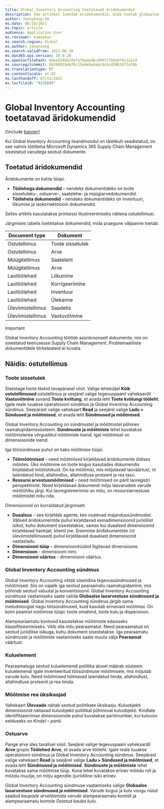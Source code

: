 ```yaml
---
title: Global Inventory Accounting toetatavad äridokumendid
description: See artikkel loendab äridokumendid, mida toetab globaalne laoarvestus. See annab üksikasjaliku näite ostutellimuste dokumentidest.
author: JennySong-SH
ms.date: 06/18/2021
ms.topic: article
audience: Application User
ms.reviewer: kamaybac
ms.search.region: Global
ms.author: yanansong
ms.search.validFrom: 2021-06-18
ms.dyn365.ops.version: 10.0.20
ms.openlocfilehash: 0dee558de2defa7baae4bc4097c750e974c12a14
ms.sourcegitcommit: 6b209919de39c15e0ebe4abc9cbcd30618f2af0b
ms.translationtype: MT
ms.contentlocale: et-EE
ms.lasthandoff: 07/11/2022
ms.locfileid: "9135685"
---
```

# <a name="business-documents-supported-by-global-inventory-accounting"></a>Global Inventory Accounting toetatavad äridokumendid

[!include [banner](../includes/banner.md)]

Kui Global Inventory Accounting lisandmoodul on täielikult seadistatud, on see valmis töötlema Microsoft Dynamics 365 Supply Chain Management sisestatud varudega seotud dokumente.

## <a name="supported-business-documents"></a>Toetatud äridokumendid

Äridokumente on kahte tüüpi.

- **Töölehega dokumendid** – nendeks dokumentideks on toote sissetuleku-, ostuarve-, saatelehe- ja müügiarvedokumendid.
- **Tööleheta dokumendid** – nendeks dokumentideks on inventuuri, liikumise ja laokorrektsiooni dokumendid.

Selles artiklis kasutatakse protsessi illustreerimiseks näitena ostutellimusi.

Järgmises tabelis loetletakse dokumendid, mida praegune väljaanne toetab.

| Document type      | Dokument         |
|--------------------|-----------------|
| Ostutellimus     | Toote sissetulek |
| Ostutellimus     | Arve         |
| Müügitellimus        | Saateleht    |
| Müügitellimus        | Arve         |
| Laotöölehed | Liikumine        |
| Laotöölehed | Korrigeerimine      |
| Laotöölehed | Inventuur        |
| Laotöölehed | Ülekanne        |
| Üleviimistellimus     | Saadetis        |
| Üleviimistellimus     | Vastuvõtmine         |

> [!IMPORTANT]
> Global Inventory Accounting töötleb asünkroonselt dokumente, mis on sisestatud teenusesse Supply Chain Management. Problemaatiliste dokumentidele tõrketeateid ei kuvata.

## <a name="example-purchase-order"></a>Näidis: ostutellimus

### <a name="product-receipt"></a>Toote sissetulek

Sisestage toote tšekid tavapärasel viisil. Valige leheküljel **Kõik ostutellimused** ostutellimus ja seejärel valige tegevuspaanil vahekaardil **Vastuvõtmine** suvand **Toote kviitung**, et avada leht **Toote kviitungi tööleht**. Igale reale luuakse operatsiooni sündmus ja Global Inventroy Accounting sündmus. Seepärast valige vahekaart **Read** ja seejärel valige **Ladu \> Sündused ja mõõtmised**, et avada leht **Sündmused ja mõõtmised**.

Global Inventory Accounting on sündmustel ja mõõtmistel põhinev raamatupidamissüsteem. **Sündmuste ja mõõtmiste** lehel kuvatakse mõõtmisterea võrgustikul mõõtmiste loend. Igal mõõtmisel on dimensioonide loend.

Iga töösündmuse puhul on kaks mõõtmise tüüpi:

- **Töömõõtmised** – need mõõtmised kirjeldavad äridokumente üldises mõistes. Üks mõõtmine on toote kogus kasutades dokumendis kirjeldatud mõõtühikuid. On ka mõõtmisi, mis mõjutavad laoväärtust, nt laiendatud hind, allahindlus, allahindluse protsent ja rea tasu.
- **Ressursi arvestusmõõtmised** – need mõõtmised on pärit laoregistri perspektiivist. Need kirjeldavad dokumendi mõju laovarudele varude mõõtühiku järgi. Kui laoregistreerimisi on mitu, on ressursiarvestuse mõõtmistel mitu rida.

Dimensioonid on korraldatud järgmiselt:

- **Duaalsus** – see kirjeldab agente, kes osalevad majandussündmustel. Välised äridokumentide puhul kirjeldavad esmadimensioonid juriidilist isikut, kuhu dokument sisestatakse, samas kui duaalsed dimensioonid kirjeldavad hankijat, klienti jne. Sisemiste äridokumentide (nt üleviimistellimused) puhul kirjeldavad duaalsed dimensioonid vastasladu.
- **Dimensiooni tüüp** – dimensioonitüübid liigitavad dimensioone.
- **Dimensioon** - dimensiooni nimi.
- **Dimensiooni väärtus** - dimensiooni väärtus.

### <a name="global-inventory-accounting-event"></a>Global Inventory Accounting sündmus

Global Inventory Accounting võtab sisendina tegevussündmused ja mõõtmised. Siis on vajalik iga seotud pearaamatu raamatupidamine, mis põhineb seotud valuutal ja konventsioonil. Global Inventory Accounting sündmuse vaatamiseks saate valida **Globaalse laoarvestuse sündmused ja mõõtmised**. Global Inventory Accounting sündmus järgib sama metodoloogiat nagu töösündmused, kuid kasutab erinevaid mõõtmisi. On kolm peamist mõõtmise tüüpi: toote omahind, toote kulu ja dispersioon.

Alampearaamatu kontosid kasutatakse mõõtmiste edasiseks klassifitseerimiseks. Võib olla mitu pearaamatut. Need pearaamatud on seotud juriidilise isikuga, kuhu dokument sisestatakse. Iga pearaamatu sündmuste ja mõõtmiste vaatamiseks saate muuta välja **Pearaamat** väärtust.

### <a name="cost-element"></a>Kuluelement

Pearaamatuga seotud kuluelemendi poliitika alusel määrab süsteem kuluelemendi igale inventeeritud töösündmuse mõõtmisele, mis mõjutab varude kulu. Need mõõtmised hõlmavad laiendatud hinda, allahindlust, allahindluse protsenti ja rea hinda.

### <a name="measurement-line-details"></a>Mõõtmise rea üksikasjad

Vahekaart **Ülevaade** näitab seotud poliitikate üksikasju. Kuluobjekti dimensioonid näitavad kuluobjekti poliitikal põhinevat kuluobjekti. Kindlate identifitseerimise dimensioonide puhul kuvatakse partiinumber, kui kuluvoo eelduseks on *Kindel – partii*.

### <a name="purchase-invoice"></a>Ostuarve

Pange arve üles tavalisel viisil. Seejärel valige tegevuspaani vahekaardil **Arve** grupis **Töölehed** **Arve**, et avada arve tööleht. Igale reale luuakse operatsiooni sündmus ja Global Inventory Accounting sündmus. Seepärast valige vahekaart **Read** ja seejärel valige **Ladu \> Sündused ja mõõtmised**, et avada leht **Sündmused ja mõõtmised**. **Sündmuste ja mõõtmiste** lehel kuvatakse sama mõõtmise tüüp. Kuna lehel kuvatakse erinev mõõdu roll ja mõõdu muutja, on mõju agendile (juriidiline isik) erinev.

Global Inventory Accounting sündmuse vaatamiseks valige **Globaalse laoarvestuse sündmused ja mõõtmised**. Varude kogus ja kulu voogu nüüd saadud *kaupade arveldamata varude* alampearaamatu kontolt ja alampearaamatu kontole *Ostetud kauba kulu*.
